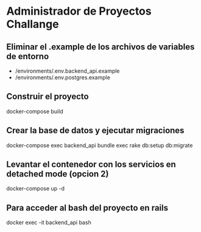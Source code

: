 # Administrador de Proyectos Challange

## Eliminar el .example de los archivos de variables de entorno
- /environments/.env.backend_api.example
- /environments/.env.postgres.example

## Construir el proyecto
docker-compose build

## Crear la base de datos y ejecutar migraciones
docker-compose exec backend_api bundle exec rake db:setup db:migrate

## Levantar el contenedor con los servicios en detached mode (opcion 2)
docker-compose up -d 


## Para acceder al bash del proyecto en rails
docker exec -it backend_api bash

